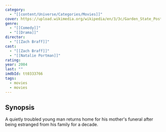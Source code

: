 ```yaml
---
category:
  - "[[content/Universe/Categories/Movies]]"
cover: https://upload.wikimedia.org/wikipedia/en/3/3c/Garden_State_Poster.jpg
genre:
  - "[[Comedy]]"
  - "[[Drama]]"
director:
  - "[[Zach Braff]]"
cast:
  - "[[Zach Braff]]"
  - "[[Natalie Portman]]"
rating: 
year: 2004
last: ""
imdbId: tt0333766
tags:
  - movies
  - movies
---
```

## Synopsis
A quietly troubled young man returns home for his mother's funeral after being estranged from his family for a decade.
